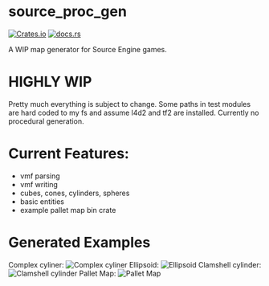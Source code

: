 # source_proc_gen

[![Crates.io](https://img.shields.io/crates/v/source_map_gen)](https://crates.io/crates/source_map_gen)
[![docs.rs](https://img.shields.io/docsrs/source_map_gen)](https://docs.rs/vmf_parser_nom/latest/source_map_gen)

A WIP map generator for Source Engine games.

# HIGHLY WIP

Pretty much everything is subject to change.
Some paths in test modules are hard coded to my fs and assume l4d2 and tf2 are installed.
Currently no procedural generation.

# Current Features:

- vmf parsing
- vmf writing
- cubes, cones, cylinders, spheres
- basic entities
- example pallet map bin crate

# Generated Examples

Complex cyliner:
![Complex cyliner](https://cdn.discordapp.com/attachments/836787072768671786/1106754223976239125/image.png)
Ellipsoid:
![Ellipsoid](https://cdn.discordapp.com/attachments/836787072768671786/1121226118482116688/image.png)
Clamshell cylinder:
![Clamshell cylinder](https://cdn.discordapp.com/attachments/836787072768671786/1106978296366891048/image.png)
Pallet Map:
![Pallet Map](https://cdn.discordapp.com/attachments/836787072768671786/1094669378219425883/image.png)